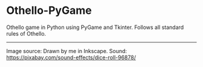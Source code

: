 # Othello-PyGame
Othello game in Python using PyGame and Tkinter. Follows all standard rules of Othello. 
___
Image source: Drawn by me in Inkscape.
Sound: https://pixabay.com/sound-effects/dice-roll-96878/ 
